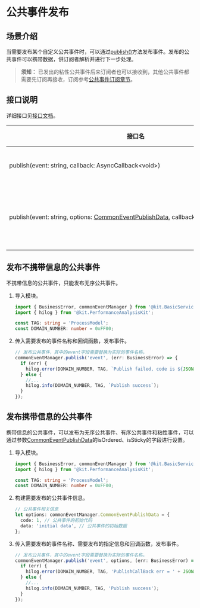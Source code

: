 # 公共事件发布


## 场景介绍

当需要发布某个自定义公共事件时，可以通过[publish()](../../reference/apis-basic-services-kit/js-apis-commonEventManager.md#commoneventmanagerpublish)方法发布事件。发布的公共事件可以携带数据，供订阅者解析并进行下一步处理。

> **须知：**
> 已发出的粘性公共事件后来订阅者也可以接收到，其他公共事件都需要先订阅再接收，订阅参考[公共事件订阅章节](common-event-subscription.md)。


## 接口说明

详细接口见[接口文档](../../reference/apis-basic-services-kit/js-apis-commonEventManager.md#commoneventmanagerpublish)。

| 接口名                                                       | 接口描述                     |
| ------------------------------------------------------------ | ---------------------------- |
| publish(event:&nbsp;string,&nbsp;callback:&nbsp;AsyncCallback<void\>) | 发布公共事件。               |
| publish(event:&nbsp;string,&nbsp;options:&nbsp;[CommonEventPublishData](../../reference/apis-basic-services-kit/js-apis-inner-commonEvent-commonEventPublishData.md),&nbsp;callback:&nbsp;AsyncCallback<void\>) | 指定发布信息并发布公共事件。 |


## 发布不携带信息的公共事件

不携带信息的公共事件，只能发布无序公共事件。

1. 导入模块。
   
   ```ts
   import { BusinessError, commonEventManager } from '@kit.BasicServicesKit';
   import { hilog } from '@kit.PerformanceAnalysisKit';

   const TAG: string = 'ProcessModel';
   const DOMAIN_NUMBER: number = 0xFF00;
   ```

2. 传入需要发布的事件名称和回调函数，发布事件。
   
   ```ts
   // 发布公共事件，其中的event字段需要替换为实际的事件名称。
   commonEventManager.publish('event', (err: BusinessError) => {
     if (err) {
       hilog.error(DOMAIN_NUMBER, TAG, `Publish failed, code is ${JSON.stringify(err.code)}, message is ${JSON.stringify(err.message)}`);
     } else {
       //...
       hilog.info(DOMAIN_NUMBER, TAG, `Publish success`);
     }
   });
   ```


## 发布携带信息的公共事件

携带信息的公共事件，可以发布为无序公共事件、有序公共事件和粘性事件，可以通过参数[CommonEventPublishData](../../reference/apis-basic-services-kit/js-apis-inner-commonEvent-commonEventPublishData.md)的isOrdered、isSticky的字段进行设置。

1. 导入模块。
   
   ```ts
   import { BusinessError, commonEventManager } from '@kit.BasicServicesKit';
   import { hilog } from '@kit.PerformanceAnalysisKit';

   const TAG: string = 'ProcessModel';
   const DOMAIN_NUMBER: number = 0xFF00;
   ```

2. 构建需要发布的公共事件信息。
   
   ```ts
   // 公共事件相关信息
   let options: commonEventManager.CommonEventPublishData = {
     code: 1, // 公共事件的初始代码
     data: 'initial data', // 公共事件的初始数据
   };
   ```

3. 传入需要发布的事件名称、需要发布的指定信息和回调函数，发布事件。
   
   ```ts
   // 发布公共事件，其中的event字段需要替换为实际的事件名称。
   commonEventManager.publish('event', options, (err: BusinessError) => {
     if (err) {
       hilog.error(DOMAIN_NUMBER, TAG, 'PublishCallBack err = ' + JSON.stringify(err));
     } else {
       //...
       hilog.info(DOMAIN_NUMBER, TAG, 'Publish success');
     }
   });
   ```
